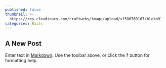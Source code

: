 ```yaml
---
published: false
thumbnail: >-
  https://res.cloudinary.com/craftwebs/image/upload/v1586760167/blekn91890-9-1/blgs-img76/ian-dooley-DJ7bWa-Gwks-unsplash.jpg
categories: Rails
---
```

## A New Post

Enter text in [Markdown](http://daringfireball.net/projects/markdown/). Use the toolbar above, or click the **?** button for formatting help.
